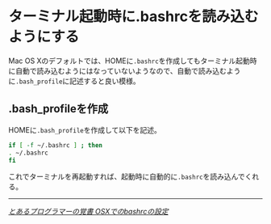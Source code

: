 # <span>ターミナル起動時に</span><span>.bashrcを読み込むようにする</span>

Mac OS Xのデフォルトでは、HOMEに`.bashrc`を作成してもターミナル起動時に自動で読み込むようにはなっていないようなので、自動で読み込むように`.bash_profile`に記述すると良い模様。

<!-- READMORE -->


## .bash\_profileを作成

HOMEに`.bash_profile`を作成して以下を記述。

~~~ sh
if [ -f ~/.bashrc ] ; then
. ~/.bashrc
fi
~~~

これでターミナルを再起動すれば、起動時に自動的に`.bashrc`を読み込んでくれる。

* * *

<cite>[とあるプログラマーの覚書 OSXでのbashrcの設定](http://memo358.blog18.fc2.com/blog-entry-30.html)</cite>
